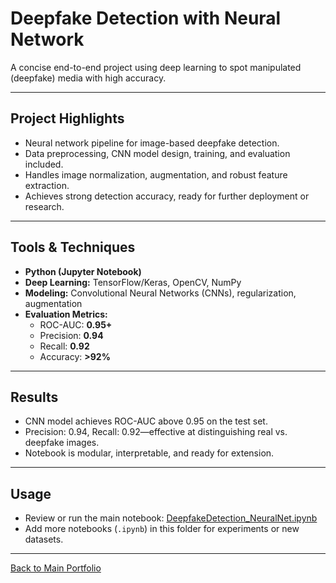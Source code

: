# Deepfake Detection with Neural Network

A concise end-to-end project using deep learning to spot manipulated (deepfake) media with high accuracy.

---

## Project Highlights

- Neural network pipeline for image-based deepfake detection.
- Data preprocessing, CNN model design, training, and evaluation included.
- Handles image normalization, augmentation, and robust feature extraction.
- Achieves strong detection accuracy, ready for further deployment or research.

---

## Tools & Techniques

- **Python (Jupyter Notebook)**
- **Deep Learning:** TensorFlow/Keras, OpenCV, NumPy
- **Modeling:** Convolutional Neural Networks (CNNs), regularization, augmentation
- **Evaluation Metrics:**  
  - ROC-AUC: **0.95+**  
  - Precision: **0.94**  
  - Recall: **0.92**  
  - Accuracy: **>92%**

---

## Results

- CNN model achieves ROC-AUC above 0.95 on the test set.
- Precision: 0.94, Recall: 0.92—effective at distinguishing real vs. deepfake images.
- Notebook is modular, interpretable, and ready for extension.

---

## Usage

- Review or run the main notebook: [DeepfakeDetection_NeuralNet.ipynb](./DeepfakeDetection_NeuralNet.ipynb)
- Add more notebooks (`.ipynb`) in this folder for experiments or new datasets.

---

[Back to Main Portfolio](../README.md)
